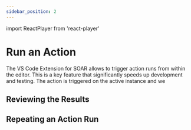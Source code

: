 ```yaml
---
sidebar_position: 2
---
```

import ReactPlayer from 'react-player'

# Run an Action

The VS Code Extension for SOAR allows to trigger action runs from within the editor. This is a key feature that significantly speeds up development and testing.
The action is triggered on the active instance and we 

<ReactPlayer width="100%" height="auto" controls url='/video/run_action.webm' />

## Reviewing the Results
<ReactPlayer width="100%" height="auto" controls url='/video/review_run_action_results.webm' />

## Repeating an Action Run
<ReactPlayer width="100%" height="auto" controls url='/video/repeat_action_run.webm' />